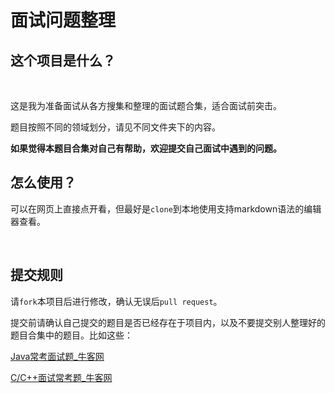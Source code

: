 # 面试问题整理

这个项目是什么？
-------------------
<br>

这是我为准备面试从各方搜集和整理的面试题合集，适合面试前突击。

题目按照不同的领域划分，请见不同文件夹下的内容。

**如果觉得本题目合集对自己有帮助，欢迎提交自己面试中遇到的问题。**
<br>


怎么使用？
---------------
可以在网页上直接点开看，但最好是`clone`到本地使用支持markdown语法的编辑器查看。

<br>


提交规则
--------------
请`fork`本项目后进行修改，确认无误后`pull request`。

提交前请确认自己提交的题目是否已经存在于项目内，以及不要提交别人整理好的题目合集中的题目。比如这些：

[Java常考面试题_牛客网](https://www.nowcoder.com/ta/review-java)

[C/C++面试常考题_牛客网](https://www.nowcoder.com/ta/review-c)
